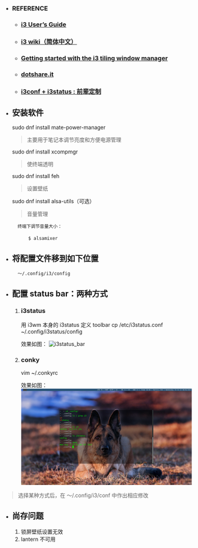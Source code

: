- ### REFERENCE

    + ### [i3 User’s Guide](https://i3wm.org/docs/userguide.html#_opening_terminals_and_moving_around)

    + ### [i3 wiki（简体中文）](https://wiki.archlinux.org/index.php/I3_(%E7%AE%80%E4%BD%93%E4%B8%AD%E6%96%87))

    + ### [Getting started with the i3 tiling window manager](https://fedoramagazine.org/getting-started-i3-window-manager/)

    + ### [dotshare.it](http://dotshare.it/category/wms/i3/)

    + ### [i3conf + i3status : 前辈定制](https://github.com/levinit/i3wm-config)

- ## 安装软件

    sudo dnf install mate-power-manager    
    > 主要用于笔记本调节亮度和方便电源管理

    sudo dnf install xcompmgr    
    > 使终端透明

    sudo dnf install feh    
    > 设置壁纸

    sudo dnf install alsa-utils（可选）
    > 音量管理

        终端下调节音量大小：

            $ alsamixer

- ## 将配置文件移到如下位置

        ～/.config/i3/config

- ## 配置 status bar：两种方式

    1. ### i3status

        用 i3wm 本身的 i3status 定义 toolbar
            cp /etc/i3status.conf ~/.config/i3status/config

        效果如图：
        ![i3status_bar](/images/i3status.png)

    1. ### conky

        vim ~/.conkyrc

        效果如图：
        ![conky_bar](images/conky.png)

> 选择某种方式后，在 ～/.config/i3/conf 中作出相应修改

- ## 尚存问题

    1. 锁屏壁纸设置无效
    2. lantern 不可用
